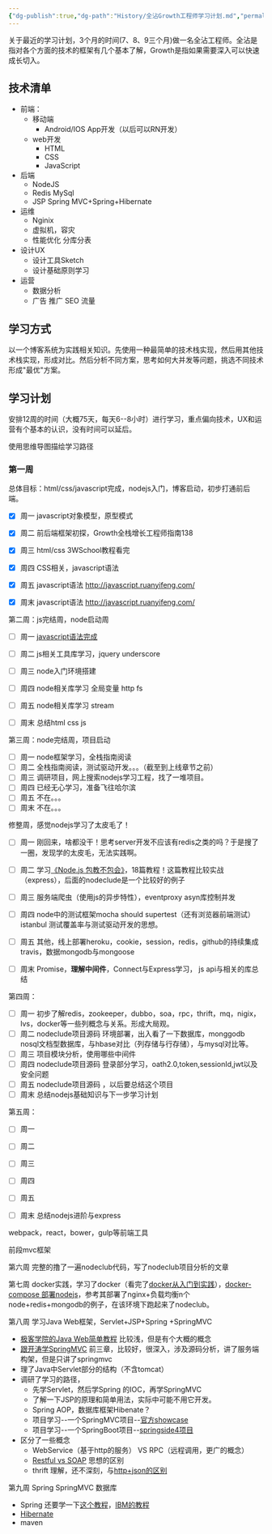 ```yaml
---
{"dg-publish":true,"dg-path":"History/全沾Growth工程师学习计划.md","permalink":"/History/全沾Growth工程师学习计划/","title":"全沾Growth工程师学习计划","tags":["技术","Guide"],"created":"2024-12-11T18:09:35.735+08:00","updated":"2024-12-11T18:09:35.735+08:00"}
---
```




关于最近的学习计划，3个月的时间(7、8、9三个月)做一名全沾工程师。全沾是指对各个方面的技术的框架有几个基本了解，Growth是指如果需要深入可以快速成长切入。

## 技术清单

* 前端：
  * 移动端
    * Android/IOS App开发（以后可以RN开发）
  * web开发
    * HTML
    * CSS
    * JavaScript
* 后端
  * NodeJS
  * Redis MySql
  * JSP  Spring MVC+Spring+Hibernate 
* 运维
  * Nginix
  * 虚拟机，容灾
  * 性能优化 分库分表
* 设计UX
  * 设计工具Sketch
  * 设计基础原则学习
* 运营
  * 数据分析 
  * 广告 推广 SEO 流量 

## 学习方式

以一个博客系统为实践相关知识。先使用一种最简单的技术栈实现，然后用其他技术栈实现，形成对比。然后分析不同方案，思考如何大并发等问题，挑选不同技术形成"最优"方案。

## 学习计划
安排12周的时间（大概75天，每天6--8小时）进行学习，重点偏向技术，UX和运营有个基本的认识，没有时间可以延后。

使用思维导图描绘学习路径

### 第一周
总体目标：html/css/javascript完成，nodejs入门，博客启动，初步打通前后端。

- [x] 周一 javascript对象模型，原型模式
- [x] 周二 前后端框架初探，Growth全栈增长工程师指南138
- [x] 周三 html/css 3WSchool教程看完 
- [x] 周四 CSS相关，javascript语法
- [x] 周五 javascript语法 http://javascript.ruanyifeng.com/
- [x] 周末 javascript语法 http://javascript.ruanyifeng.com/


第二周：js完结周，node启动周

-[ ] 周一 [javascript语法完成]( http://www.liaoxuefeng.com/wiki/001434446689867b27157e896e74d51a89c25cc8b43bdb3000)
-[ ] 周二 js相关工具库学习，jquery underscore 
-[ ] 周三 node入门环境搭建
-[ ] 周四 node相关库学习 全局变量 http fs
-[ ] 周五 node相关库学习 stream
-[ ] 周末 总结html css js


第三周：node完结周，项目启动

-[ ] 周一 node框架学习，全栈指南阅读
-[ ] 周二 全栈指南阅读，测试驱动开发。。。（截至到上线章节之前）
-[ ] 周三 调研项目，网上搜索nodejs学习工程，找了一堆项目。
-[ ] 周四 已经无心学习，准备飞往哈尔滨
-[ ] 周五 不在。。。
-[ ] 周末 不在。。。

修整周，感觉nodejs学习了太皮毛了！

-[ ] 周一 刚回来，啥都没干！思考server开发不应该有redis之类的吗？于是搜了一圈，发现学的太皮毛，无法实践啊。
-[ ] 周二 学习[《Node.js 包教不包会》](https://github.com/alsotang/node-lessons)，18篇教程！这篇教程比较实战（express），后面的nodeclude是一个比较好的例子
-[ ] 周三 服务端爬虫（使用js的异步特性），eventproxy asyn库控制并发
-[ ] 周四 node中的测试框架mocha should supertest（还有浏览器前端测试）istanbul 测试覆盖率与测试驱动开发的思想。
-[ ] 周五 其他，线上部署heroku，cookie，session，redis，github的持续集成travis，数据mongodb与mongoose
-[ ] 周末 Promise，**理解中间件**，Connect与Express学习， js api与相关的库总结


第四周：

-[ ] 周一 初步了解redis，zookeeper，dubbo，soa，rpc，thrift，mq，nigix，lvs，docker等一些列概念与关系。形成大局观。
-[ ] 周二 nodeclude项目源码 环境部署，出入看了一下数据库，monggodb nosql文档型数据库，与hbase对比（列存储与行存储），与mysql对比等。
-[ ] 周三 项目模块分析，使用哪些中间件
-[ ] 周四 nodeclude项目源码 登录部分学习，oath2.0,token,sessionId,jwt以及安全问题
-[ ] 周五 nodeclude项目源码 ，以后要总结这个项目
-[ ] 周末 总结nodejs基础知识与下一步学习计划

第五周：

-[ ] 周一
-[ ] 周二
-[ ] 周三
-[ ] 周四
-[ ] 周五 
-[ ] 周末 总结nodejs进阶与express


webpack，react，bower，gulp等前端工具

前段mvc框架

第六周 完整的撸了一遍nodeclub代码，写了nodeclub项目分析的文章

第七周 docker实践，学习了docker（看完了[docker从入门到实践](https://www.gitbook.com/book/yeasy/docker_practice)），[docker-compose 部署nodejs](https://github.com/b00giZm/docker-compose-nodejs-examples)，参考其部署了nginx+负载均衡n个node+redis+mongodb的例子，在该环境下跑起来了nodeclub。

第八周 学习Java Web框架，Servlet+JSP+Spring +SpringMVC

* [极客学院的Java Web简单教程](http://wiki.jikexueyuan.com/project/java-web/) 比较浅，但是有个大概的概念
* [跟开涛学SpringMVC](http://jinnianshilongnian.iteye.com/blog/1593441) 前三章，比较好，很深入，涉及源码分析，讲了服务端构架，但是只讲了springmvc
* 理了Java中Servlet部分的结构（不含tomcat）
* 调研了学习的路径，
  * 先学Servlet，然后学Spring 的IOC，再学SpringMVC
  * 了解一下JSP的原理和简单用法，实际中可能不用它开发。
  * Spring AOP，数据库框架Hibenate？
  * 项目学习--一个SpringMVC项目--[官方showcase](https://github.com/spring-projects/spring-mvc-showcase) 
  * 项目学习--一个SpringBoot项目--[springside4项目](https://github.com/springside/springside4)
* 区分了一些概念
  * WebService（基于http的服务） VS RPC（远程调用，更广的概念）
  * [Restful vs SOAP](https://www.ibm.com/developerworks/cn/webservices/0907_rest_soap/) 思想的区别
  * thrift 理解，还不深刻，与[http+json的区别](http://stackoverflow.com/questions/9732381/why-thrift-why-not-http-rpcjsongzip)


第九周  Spring SpringMVC 数据库

* Spring 还要学一下[这个教程](http://wiki.jikexueyuan.com/project/spring/)，[IBM的教程](http://www.ibm.com/developerworks/cn/java/web/spring.html)
* [Hibernate](chrome-extension://ikhdkkncnoglghljlkmcimlnlhkeamad/pdf-viewer/web/viewer.html?file=http%3A%2F%2Fread.pudn.com%2Fdownloads96%2Febook%2F392604%2FHibernate.pdf)
* maven
